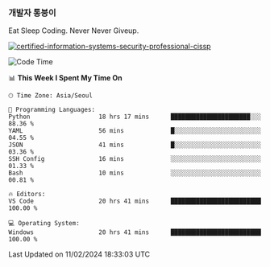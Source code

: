 ### 개발자 통붕이
Eat Sleep Coding.
Never Never Giveup.

[![certified-information-systems-security-professional-cissp](https://user-images.githubusercontent.com/44606727/157613689-acd84ec6-5f8f-4e79-89d9-a8d51f033634.png)](https://www.credly.com/badges/f394a010-85a0-450b-9136-8043af01d71c/public_url)

<!--START_SECTION:waka-->
![Code Time](http://img.shields.io/badge/Code%20Time-2%2C516%20hrs%2049%20mins-blue)

📊 **This Week I Spent My Time On** 

```text
🕑︎ Time Zone: Asia/Seoul

💬 Programming Languages: 
Python                   18 hrs 17 mins      ██████████████████████░░░   88.36 % 
YAML                     56 mins             █░░░░░░░░░░░░░░░░░░░░░░░░   04.55 % 
JSON                     41 mins             █░░░░░░░░░░░░░░░░░░░░░░░░   03.36 % 
SSH Config               16 mins             ░░░░░░░░░░░░░░░░░░░░░░░░░   01.33 % 
Bash                     10 mins             ░░░░░░░░░░░░░░░░░░░░░░░░░   00.81 % 

🔥 Editors: 
VS Code                  20 hrs 41 mins      █████████████████████████   100.00 % 

💻 Operating System: 
Windows                  20 hrs 41 mins      █████████████████████████   100.00 % 
```


 Last Updated on 11/02/2024 18:33:03 UTC
<!--END_SECTION:waka-->
